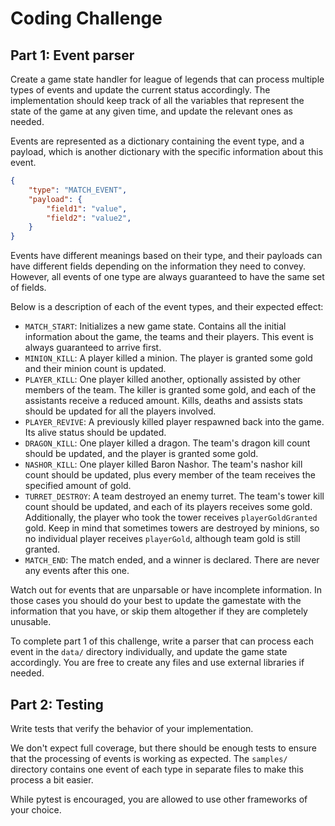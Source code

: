 # Coding Challenge

## Part 1: Event parser

Create a game state handler for league of legends that can process multiple types of
events and update the current status accordingly. The implementation should keep track of
all the variables that represent the state of the game at any given time, and update the
relevant ones as needed.

Events are represented as a dictionary containing the event type, and a payload, which is
another dictionary with the specific information about this event.

```json
{
    "type": "MATCH_EVENT",
    "payload": {
        "field1": "value",
        "field2": "value2",
    }
}
```

Events have different meanings based on their type, and their payloads can have different
fields depending on the information they need to convey. However, all events of one type
are always guaranteed to have the same set of fields.

Below is a description of each of the event types, and their expected effect:

* `MATCH_START`: Initializes a new game state. Contains all the initial information about
  the game, the teams and their players. This event is always guaranteed to arrive first.
* `MINION_KILL`: A player killed a minion. The player is granted some gold and their
  minion count is updated.
* `PLAYER_KILL`: One player killed another, optionally assisted by other members of the
  team. The killer is granted some gold, and each of the assistants receive a reduced
  amount. Kills, deaths and assists stats should be updated for all the players involved.
* `PLAYER_REVIVE`: A previously killed player respawned back into the game. Its alive
  status should be updated.
* `DRAGON_KILL`: One player killed a dragon. The team's dragon kill count should be
  updated, and the player is granted some gold.
* `NASHOR_KILL`: One player killed Baron Nashor. The team's nashor kill count should be
  updated, plus every member of the team receives the specified amount of gold.
* `TURRET_DESTROY`: A team destroyed an enemy turret. The team's tower kill count should
  be updated, and each of its players receives some gold. Additionally, the player who
  took the tower receives `playerGoldGranted` gold. Keep in mind that sometimes towers
  are destroyed by minions, so no individual player receives `playerGold`, although team
  gold is still granted.
* `MATCH_END`: The match ended, and a winner is declared. There are never any events
  after this one.

Watch out for events that are unparsable or have incomplete information. In those cases
you should do your best to update the gamestate with the information that you have, or
skip them altogether if they are completely unusable.

To complete part 1 of this challenge, write a parser that can process each event in the
`data/` directory individually, and update the game state accordingly. You are free to
create any files and use external libraries if needed.

## Part 2: Testing
Write tests that verify the behavior of your implementation.

We don't expect full coverage, but there should be enough tests to ensure that the
processing of events is working as expected. The `samples/` directory contains one event
of each type in separate files to make this process a bit easier.

While pytest is encouraged, you are allowed to use other frameworks of your choice.
